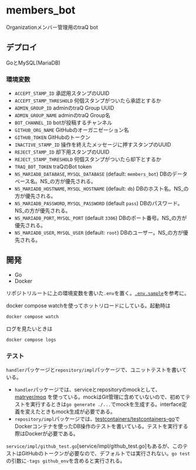 # members_bot

Organizationメンバー管理用のtraQ bot

## デプロイ

GoとMySQL(MariaDB)

### 環境変数

- `ACCEPT_STAMP_ID` 承認用スタンプのUUID
- `ACCEPT_STAMP_THRESHOLD` 何個スタンプがついたら承認とするか
- `ADMIN_GROUP_ID` adminのtraQ Group UUID
- `ADMIN_GROUP_NAME` adminのtraQ Group名
- `BOT_CHANNEL_ID` botが投稿するチャンネル
- `GITHUB_ORG_NAME` GitHubのオーガニゼーション名
- `GITHUB_TOKEN` GitHubのトークン
- `INACTIVE_STAMP_ID` 操作を終えたメッセージに押すスタンプのUUID
- `REJECT_STAMP_ID` 却下用スタンプのUUID
- `REJECT_STAMP_THRESHOLD` 何個スタンプがついたら却下とするか
- `TRAQ_BOT_TOKEN` traQのBot token
- `NS_MARIADB_DATABASE`, `MYSQL_DATABASE` (default: `members_bot`) DBのデータベース名。NS_の方が優先される。
- `NS_MARIADB_HOSTNAME`, `MYSQL_HOSTNAME` (default: `db`) DBのホスト名。NS_の方が優先される。
- `NS_MARIADB_PASSWORD`, `MYSQL_PASSWORD` (default `pass`) DBのパスワード。NS_の方が優先される。
- `NS_MARIADB_PORT`, `MYSQL_PORT` (default `3306`) DBのポート番号。NS_の方が優先される。
- `NS_MARIADB_USER`, `MYSQL_USER` (default: `root`) DBのユーザー。NS_の方が優先される。

## 開発

- Go
- Docker

リポジトリルートに上の環境変数を書いた`.env`を置く。[`.env.sample`](./.env.sample)を参考に。

docker compose watchを使ってホットリロードにしている。起動時は

```sh
docker compose watch
```

ログを見たいときは

```sh
docker compose logs
```

### テスト

`handler`パッケージと`repository/impl`パッケージで、ユニットテストを書いている。

- `handler`パッケージでは、serviceとrepositoryのmockとして、[matryer/moq](https://github.com/matryer/moq) を使っている。mockはGit管理に含めていないので、初めてテストを実行するときは`go generate ./...`でmockを生成する。interface定義を変えたときもmock生成が必要である。
- `repository/impl`パッケージでは、[testcontainers/testcontainers-go](https://github.com/testcontainers/testcontainers-go)でDockerコンテナを使ったDB操作のテストを書いている。テストを実行する際はDockerが必要である。

`service/impl/github_test.go`[service/impl/github_test.go]もあるが、このテストはGitHubのトークンが必要なので、デフォルトでは実行されない。`go test`の引数に`-tags github_env`を含めると実行される。
